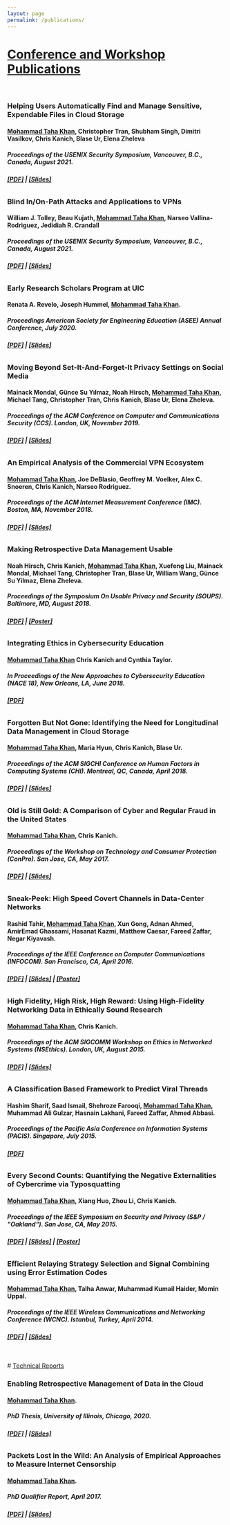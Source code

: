 ```yaml
---
layout: page
permalink: /publications/
---
```


# <u>Conference and Workshop Publications</u>
<br>

### __Helping Users Automatically Find and Manage Sensitive, Expendable Files in Cloud Storage__
#### __<u>Mohammad Taha Khan</u>__, Christopher Tran, Shubham Singh, Dimitri Vasilkov, Chris Kanich, Blase Ur, Elena Zheleva
##### Proceedings of the USENIX Security Symposium, Vancouver, B.C., Canada, August 2021.
###### **[[PDF]](/files/khan_usenix_21.pdf) | [[Slides]](/files/khan_usenix_21_slides.pdf)**

### __Blind In/On-Path Attacks and Applications to VPNs__
#### William J. Tolley, Beau Kujath, __<u>Mohammad Taha Khan</u>__, Narseo Vallina-Rodriguez, Jedidiah R. Crandall
##### Proceedings of the USENIX Security Symposium, Vancouver, B.C., Canada, August 2021.
###### **[[PDF]](/files/tolley_usenix_21.pdf) | [[Slides]](/files/tolley_usenix_21_slides.pdf)**

### __Early Research Scholars Program at UIC__
#### Renata A. Revelo, Joseph Hummel, __<u>Mohammad Taha Khan</u>__.
##### Proceedings American Society for Engineering Education (ASEE) Annual Conference, July 2020.
###### **[[PDF]](/files/revelo_asee_20.pdf) | [[Slides]](/files/revelo_asee_20_slides.pdf)**

### __Moving Beyond Set-It-And-Forget-It Privacy Settings on Social Media__
#### Mainack Mondal, Günce Su Yılmaz, Noah Hirsch, __<u>Mohammad Taha Khan</u>__, Michael Tang, Christopher Tran, Chris Kanich, Blase Ur, Elena Zheleva.
##### Proceedings of the ACM Conference on Computer and Communications Security (CCS). London, UK, November 2019.
###### **[[PDF]](/files/mondal_ccs_19.pdf) | [[Slides]](/files/mondal_ccs_19_slides.pdf)**

### __An Empirical Analysis of the Commercial VPN Ecosystem__
#### __<u>Mohammad Taha Khan</u>__,  Joe DeBlasio, Geoffrey M. Voelker, Alex C. Snoeren, Chris Kanich, Narseo Rodriguez.
##### Proceedings of the ACM Internet Measurement Conference (IMC). Boston, MA, November 2018.
###### **[[PDF]](/files/khan_imc_18.pdf) | [[Slides]](/files/khan_imc_18_slides.pdf)**

### __Making Retrospective Data Management Usable__
#### Noah Hirsch, Chris Kanich, __<u>Mohammad Taha Khan</u>__, Xuefeng Liu, Mainack Mondal, Michael Tang, Christopher Tran, Blase Ur, William Wang, Günce Su Yilmaz, Elena Zheleva. 
##### Proceedings of the Symposium On Usable Privacy and Security (SOUPS). Baltimore, MD, August 2018. 
###### **[[PDF]](/files/hirsch_soups_18.pdf) | [[Poster]](/files/hirsch_soups_18_poster.pdf)**

### __Integrating Ethics in Cybersecurity Education__
#### __<u>Mohammad Taha Khan</u>__ Chris Kanich and Cynthia Taylor. 
##### In Proceedings of the New Approaches to Cybersecurity Education (NACE 18), New Orleans, LA, June 2018.
###### **[[PDF]](/files/khan_naces_18.pdf)**

### __Forgotten But Not Gone: Identifying the Need for Longitudinal Data Management in Cloud Storage__
#### __<u>Mohammad Taha Khan</u>__, Maria Hyun, Chris Kanich, Blase Ur.
##### Proceedings of the ACM SIGCHI Conference on Human Factors in Computing Systems (CHI). Montreal, QC, Canada, April 2018. 
###### **[[PDF]](/files/khan_chi_18.pdf) | [[Slides]](/files/khan_chi_18_slides.pdf)**

### __Old is Still Gold: A Comparison of Cyber and Regular Fraud in the United States__
#### __<u>Mohammad Taha Khan</u>__,  Chris Kanich.
##### Proceedings of the Workshop on Technology and Consumer Protection (ConPro). San Jose, CA, May 2017.
###### **[[PDF]](/files/khan_conpro_17.pdf) | [[Slides]](/files/khan_conpro_17_slides.pdf)**

### __Sneak-Peek: High Speed Covert Channels in Data-Center Networks__
#### Rashid Tahir, __<u>Mohammad Taha Khan</u>__, Xun Gong, Adnan Ahmed, AmirEmad Ghassami, Hasanat Kazmi, Matthew Caesar, Fareed Zaffar, Negar Kiyavash.
##### Proceedings of the IEEE Conference on Computer Communications (INFOCOM). San Francisco, CA, April 2016.
###### **[[PDF]](/files/tahir_infocom_16.pdf) | [[Slides]](/files/tahir_infocom_16_slides.pdf) | [[Poster]](/files/tahir_ndss_16_poster.pdf)**

### __High Fidelity, High Risk, High Reward: Using High-Fidelity Networking Data in Ethically Sound Research__
#### __<u>Mohammad Taha Khan</u>__,  Chris Kanich.
##### Proceedings of the ACM SIGCOMM Workshop on Ethics in Networked Systems (NSEthics). London, UK, August 2015.
###### **[[PDF]](/files/khan_nsethics_15.pdf) | [[Slides]](/files/khan_nsethics_15_slides.pdf)**

### __A Classification Based Framework to Predict Viral Threads__
#### Hashim Sharif, Saad Ismail, Shehroze Farooqi, __<u>Mohammad Taha Khan</u>__, Muhammad Ali Gulzar, Hasnain Lakhani, Fareed Zaffar, Ahmed Abbasi.
##### Proceedings of the Pacific Asia Conference on Information Systems (PACIS). Singapore, July 2015.
###### **[[PDF]](/files/sharif_pacis_15.pdf)**

### __Every Second Counts: Quantifying the Negative Externalities of Cybercrime via Typosquatting__
#### __<u>Mohammad Taha Khan</u>__, Xiang Huo, Zhou Li, Chris Kanich.
##### Proceedings of the IEEE Symposium on Security and Privacy (S&P / "Oakland"). San Jose, CA, May 2015.
###### **[[PDF]](/files/khan_oakland_15.pdf) | [[Slides]](/files/khan_oakland_15_slides.pdf) | [[Poster]](/files/khan_oakland_15_poster.pdf)**

### __Efficient Relaying Strategy Selection and Signal Combining using Error Estimation Codes__
#### __<u>Mohammad Taha Khan</u>__, Talha Anwar, Muhammad Kumail Haider, Momin Uppal.
##### Proceedings of the IEEE Wireless Communications and Networking Conference (WCNC). Istanbul, Turkey, April 2014.
###### **[[PDF]](/files/khan_wcnc_14.pdf) | [[Slides]](/files/khan_wcnc_14_slides.pdf)**
<div style="margin-bottom:50px"></div>
# <u>Technical Reports</u>
<br>

### __Enabling Retrospective Management of Data in the Cloud__
#### __<u>Mohammad Taha Khan</u>__.
##### PhD Thesis, University of Illinois, Chicago, 2020.
###### **[[PDF]](/files/khan_thesis_20.pdf) | [[Slides]](/files/khan_thesis_slides_20.pdf)**

### __Packets Lost in the Wild: An Analysis of Empirical Approaches to Measure Internet Censorship__
#### __<u>Mohammad Taha Khan</u>__.
##### PhD Qualifier Report, April 2017.
###### **[[PDF]](/files/khan_qualifier_17.pdf) | [[Slides]](/files/khan_qualifier_17_slides.pdf)**
